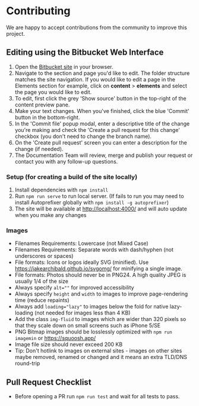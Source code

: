 # Contributing

We are happy to accept contributions from the community to improve this project.

## Editing using the Bitbucket Web Interface

1. Open the [Bitbucket site](https://bitbucket.trimble.tools/projects/TMDS/repos/modus-styleguide/browse) in your browser.
2. Navigate to the section and page you'd like to edit. The folder structure matches the site navigation. If you would like to edit a page in the Elements section for example, click on **content** > **elements** and select the page you would like to edit.
3. To edit, first click the grey 'Show source' button in the top-right of the content preview pane.
4. Make your text changes. When you've finished, click the blue 'Commit' button in the bottom-right.
5. In the 'Commit file' popup modal, enter a descriptive title of the change you're making and check the 'Create a pull request for this change' checkbox (you don't need to change the branch name).
6. On the 'Create pull request' screen you can enter a description for the change (if needed).
7. The Documentation Team will review, merge and publish your request or contact you with any follow-up questions.

### Setup (for creating a build of the site locally)

1. Install dependencies with `npm install`
2. Run `npm run serve` to run local server. (If fails to run you may need to install Autoprefixer globally with `npm install -g autoprefixer`)
3. The site will be available at <http://localhost:4000/> and will auto update when you make any changes

### Images

- Filenames Requirements: Lowercase (not Mixed Case)
- Filenames Requirements: Separate words with dash/hyphen (not underscores or spaces)
- File formats: Icons or logos ideally SVG (minified). Use https://jakearchibald.github.io/svgomg/ for minifying a single image.
- File formats: Photos should never be in PNG24. A high quality JPEG is usually 1/4 of the size
- Always specify `alt=""` for improved accessibility
- Always specify `height` and `width` to images to improve page-rendering time (reduce repaints)
- Always add `loading="lazy"` to images below the fold for native lazy-loading (not needed for images less than 4 KB)
- Add the class `img-fluid` to images which are wider than 320 pixels so that they scale down on small screens such as iPhone 5/SE
- PNG Bitmap images should be losslessly optimized with `npm run imagemin` or https://squoosh.app/
- Image file size should never exceed 200 KB
- Tip: Don't hotlink to images on external sites - images on other sites maybe removed, renamed or changed and it means an extra TLD/DNS round-trip

## Pull Request Checklist

- Before opening a PR run `npm run test` and wait for all tests to pass.
